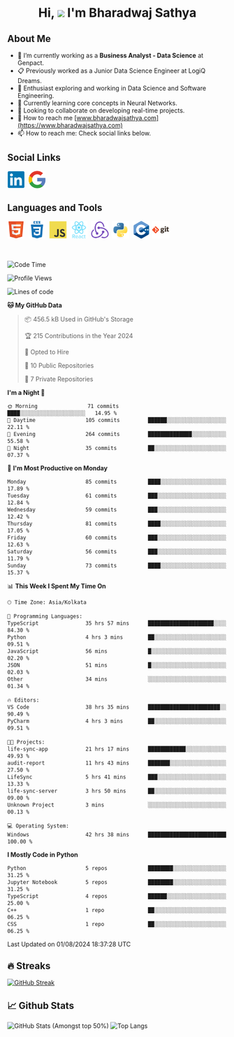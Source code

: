 <h1 align="center"> Hi, <img src="https://media.giphy.com/media/hvRJCLFzcasrR4ia7z/giphy.gif" width="30px"/> I'm Bharadwaj Sathya</h1>

## About Me

- 💼 I’m currently working as a <strong>Business Analyst - Data Science</strong> at Genpact.
- 📋 Previously worked as a Junior Data Science Engineer at LogiQ Dreams.
- 🧭 Enthusiast exploring and working in Data Science and Software Engineering.
- 🌱 Currently learning core concepts in Neural Networks.
- 💞️ Looking to collaborate on developing real-time projects.
- 👀 How to reach me [www.bharadwajsathya.com](https://www.bharadwajsathya.com)
- 📫 How to reach me: Check social links below.

## Social Links

<div>
  <img src="https://github.com/devicons/devicon/blob/master/icons/linkedin/linkedin-original.svg" title="Linked In" alt="Linked In" width="40" height="40" />&nbsp;
  <img src="https://github.com/devicons/devicon/blob/master/icons/google/google-original.svg" title="Gmail" alt="Gmail" width="40" height="40" />&nbsp;
</div>

## Languages and Tools

<div>
  <img src="https://github.com/devicons/devicon/blob/master/icons/html5/html5-original.svg" title="HTML5" alt="HTML" width="40" height="40" />&nbsp;
  <img src="https://github.com/devicons/devicon/blob/master/icons/css3/css3-plain-wordmark.svg" title="CSS3" alt="CSS" width="40" height="40" />&nbsp;
  <img src="https://github.com/devicons/devicon/blob/master/icons/javascript/javascript-original.svg" title="JavaScript" alt="JavaScript" width="40" height="40" />&nbsp;
  <img src="https://github.com/devicons/devicon/blob/master/icons/react/react-original-wordmark.svg" title="React" alt="React" width="40" height="40" />&nbsp;
  <img src="https://github.com/devicons/devicon/blob/master/icons/redux/redux-original.svg" title="Redux" alt="Redux" width="40" height="40" />&nbsp;
  <img src="https://github.com/devicons/devicon/blob/master/icons/python/python-original.svg" title="Python" alt="Python" width="40" height="40" />&nbsp;
  <img src="https://github.com/devicons/devicon/blob/master/icons/cplusplus/cplusplus-original.svg" title="C++" alt="C++" width="40" height="40" />
  <img src="https://github.com/devicons/devicon/blob/master/icons/git/git-original-wordmark.svg" title="Git" alt="Git" width="40" height="40" />
</div>
<br></br>

<!--START_SECTION:waka-->
![Code Time](http://img.shields.io/badge/Code%20Time-307%20hrs%2022%20mins-blue)

![Profile Views](http://img.shields.io/badge/Profile%20Views-0-blue)

![Lines of code](https://img.shields.io/badge/From%20Hello%20World%20I%27ve%20Written-3.3%20million%20lines%20of%20code-blue)

**🐱 My GitHub Data** 

> 📦 456.5 kB Used in GitHub's Storage 
 > 
> 🏆 215 Contributions in the Year 2024
 > 
> 💼 Opted to Hire
 > 
> 📜 10 Public Repositories 
 > 
> 🔑 7 Private Repositories 
 > 
**I'm a Night 🦉** 

```text
🌞 Morning                71 commits          ████░░░░░░░░░░░░░░░░░░░░░   14.95 % 
🌆 Daytime                105 commits         ██████░░░░░░░░░░░░░░░░░░░   22.11 % 
🌃 Evening                264 commits         ██████████████░░░░░░░░░░░   55.58 % 
🌙 Night                  35 commits          ██░░░░░░░░░░░░░░░░░░░░░░░   07.37 % 
```
📅 **I'm Most Productive on Monday** 

```text
Monday                   85 commits          ████░░░░░░░░░░░░░░░░░░░░░   17.89 % 
Tuesday                  61 commits          ███░░░░░░░░░░░░░░░░░░░░░░   12.84 % 
Wednesday                59 commits          ███░░░░░░░░░░░░░░░░░░░░░░   12.42 % 
Thursday                 81 commits          ████░░░░░░░░░░░░░░░░░░░░░   17.05 % 
Friday                   60 commits          ███░░░░░░░░░░░░░░░░░░░░░░   12.63 % 
Saturday                 56 commits          ███░░░░░░░░░░░░░░░░░░░░░░   11.79 % 
Sunday                   73 commits          ████░░░░░░░░░░░░░░░░░░░░░   15.37 % 
```


📊 **This Week I Spent My Time On** 

```text
🕑︎ Time Zone: Asia/Kolkata

💬 Programming Languages: 
TypeScript               35 hrs 57 mins      █████████████████████░░░░   84.30 % 
Python                   4 hrs 3 mins        ██░░░░░░░░░░░░░░░░░░░░░░░   09.51 % 
JavaScript               56 mins             █░░░░░░░░░░░░░░░░░░░░░░░░   02.20 % 
JSON                     51 mins             █░░░░░░░░░░░░░░░░░░░░░░░░   02.03 % 
Other                    34 mins             ░░░░░░░░░░░░░░░░░░░░░░░░░   01.34 % 

🔥 Editors: 
VS Code                  38 hrs 35 mins      ███████████████████████░░   90.49 % 
PyCharm                  4 hrs 3 mins        ██░░░░░░░░░░░░░░░░░░░░░░░   09.51 % 

🐱‍💻 Projects: 
life-sync-app            21 hrs 17 mins      ████████████░░░░░░░░░░░░░   49.93 % 
audit-report             11 hrs 43 mins      ███████░░░░░░░░░░░░░░░░░░   27.50 % 
LifeSync                 5 hrs 41 mins       ███░░░░░░░░░░░░░░░░░░░░░░   13.33 % 
life-sync-server         3 hrs 50 mins       ██░░░░░░░░░░░░░░░░░░░░░░░   09.00 % 
Unknown Project          3 mins              ░░░░░░░░░░░░░░░░░░░░░░░░░   00.13 % 

💻 Operating System: 
Windows                  42 hrs 38 mins      █████████████████████████   100.00 % 
```

**I Mostly Code in Python** 

```text
Python                   5 repos             ████████░░░░░░░░░░░░░░░░░   31.25 % 
Jupyter Notebook         5 repos             ████████░░░░░░░░░░░░░░░░░   31.25 % 
TypeScript               4 repos             ██████░░░░░░░░░░░░░░░░░░░   25.00 % 
C++                      1 repo              ██░░░░░░░░░░░░░░░░░░░░░░░   06.25 % 
CSS                      1 repo              ██░░░░░░░░░░░░░░░░░░░░░░░   06.25 % 
```




 Last Updated on 01/08/2024 18:37:28 UTC
<!--END_SECTION:waka-->

## 🔥 Streaks

[![GitHub Streak](https://streak-stats.demolab.com?user=Bharadwaj-Sathya)](https://git.io/streak-stats)

## 📈 Github Stats 

![GitHub Stats (Amongst top 50%)](https://github-readme-stats.vercel.app/api?username=Bharadwaj-Sathya&show_icons=true&hide=issues,prs&theme=radical)
![Top Langs](https://github-readme-stats.vercel.app/api/top-langs/?username=Bharadwaj-Sathya&layout=compact&langs_count=4&theme=radical)
